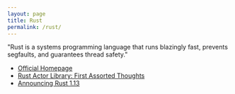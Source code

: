 ```yaml
---
layout: page
title: Rust
permalink: /rust/
---
```


"Rust is a systems programming language that runs blazingly fast, prevents segfaults, and guarantees thread safety."

- [Official Homepage](https://www.rust-lang.org)
- [Rust Actor Library: First Assorted Thoughts](http://dbeck.github.io/Rust-Actor-Library-First-assorted-thoughts/)
- [Announcing Rust 1.13](https://blog.rust-lang.org/2016/11/10/Rust-1.13.html)